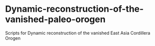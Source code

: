 # Dynamic-reconstruction-of-the-vanished-paleo-orogen
Scripts for Dynamic reconstruction of the vanished East Asia Cordillera Orogen
